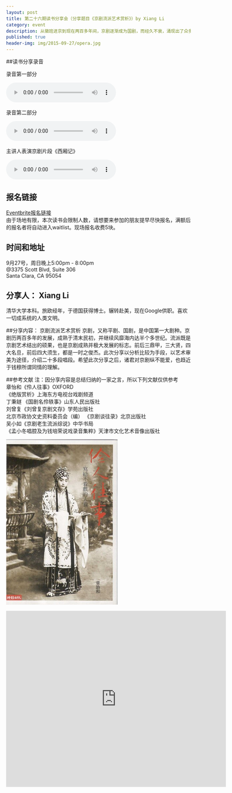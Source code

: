 ```yaml
---
layout: post
title: 第二十六期读书分享会（分享题目《京剧流派艺术赏析》）by Xiang Li
category: event
description: 从徽班进京到现在两百多年间，京剧逐渐成为国剧，而经久不衰，涌现出了众多名伶。时光荏苒，伶人往事，已经往事如烟。本期听德国博士给你，“白头宫女在，闲坐说玄宗。” 
published: true
header-img: img/2015-09-27/opera.jpg 
---
```


##读书分享录音

录音第一部分

<audio controls="controls">
   <source src="{{site.www-data-url}}/audio/2015-09-28-lixiang-part1.mp3" type="audio/mpeg">
 Your browser does not support the audio element.
</audio>

录音第二部分 

<audio controls="controls">
   <source src="{{site.www-data-url}}/audio/2015-09-28-lixiang-part2.mp3" type="audio/mpeg">
 Your browser does not support the audio element.
</audio>

主讲人表演京剧片段《西厢记》

<audio controls="controls">
   <source src="{{site.www-data-url}}/audio/2015-09-28-lixiang-xixiangji.mp3" type="audio/mpeg">
 Your browser does not support the audio element.
</audio>

## 报名链接

[Eventbrite报名链接](https://www.eventbrite.com/e/by-xiang-li-tickets-18730935733)  
由于场地有限，本次读书会限制人数，请想要来参加的朋友提早尽快报名，满额后的报名者将自动进入waitlist。现场报名收费5块。

## 时间和地址
9月27号，周日晚上5:00pm - 8:00pm  
@3375 Scott Blvd, Suite 306  
Santa Clara, CA 95054

## 分享人： Xiang Li
清华大学本科。旅欧经年，于德国获得博士。辗转赴美，现在Google供职。喜欢一切成系统的人类文明。

##分享内容： 京剧流派艺术赏析
京剧，又称平剧、国剧，是中国第一大剧种。京剧历两百多年的发展，成熟于清末民初，并继续风靡海内达半个多世纪。流派既是京剧艺术结出的硕果，也是京剧成熟并极大发展的标志。前后三鼎甲，三大贤，四大名旦，前后四大须生，都是一时之俊杰。此次分享以分析比较为手段，以艺术审美为途径，介绍二十多段唱段。希望此次分享之后，诸君对京剧纵不能爱，也趋近于钱穆所谓同情的理解。

##参考文献 
注：因分享内容是总结归纳的一家之言，所以下列文献仅供参考  
章怡和《伶人往事》OXFORD  
《绝版赏析》上海东方电视台戏剧频道  
丁秉鐩 《国剧名伶轶事》山东人民出版社  
刘曾复《刘曾复京剧文存》学苑出版社  
北京市政协文史资料委员会（编） 《京剧谈往录》北京出版社  
吴小如《京剧老生流派综说》中华书局  
《孟小冬唱腔及为钱培荣说戏录音集粹》天津市文化艺术音像出版社  

![image](/img/2015-09-27/lingren.jpg)

<iframe height="480" width="600" src="http://player.youku.com/embed/XMzEzODM0MzQ0" frameborder="0" allowfullscreen></iframe>
